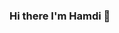 ### Hi there I'm Hamdi 👋

<!--
**Hamdi-BZ/Hamdi-BZ** is a ✨ _special_ ✨ repository because its `README.md` (this file) appears on your GitHub profile.

Here are some ideas to get you started:

- 🔭 I’m currently working on an e-commerce web app
- 🌱 I’m currently learning react-native
- 👯 I’m looking to collaborate on github
- 🤔 I’m looking for help with work exprience
- 💬 Ask me about react js
- 📫 How to reach me: Hamdibouzayane@outlook.com
- 😄 Pronouns: Ha/mdi
- ⚡ Fun fact: I'm a Robot
-->
